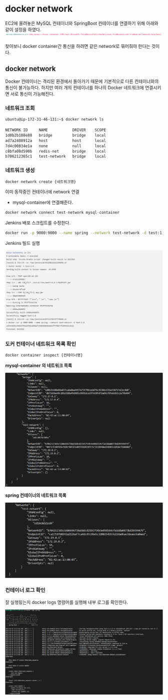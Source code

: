 # docker network


EC2에 올려놓은 MySQL 컨테이너와 SpringBoot 컨테이너를 연결하기 위해 아래와 같이 설정을 하였다.
<img src="./Untitled (6).png">


찾아보니 docker container간 통신을 하려면 같은 network로 묶어줘야 한다는 것이다.

## docker network

Docker 컨테이너는 격리된 환경에서 돌아가기 때문에 기본적으로 다른 컨테이너와의 통신이 불가능하다. 하지만 여러 개의 컨테이너를 하나의 Docker 네트워크에 연결시키면 서로 통신이 가능해진다.

### 네트워크 조회

```bash
ubuntu@ip-172-31-46-131:~$ docker network ls

NETWORK ID     NAME           DRIVER    SCOPE
1d0b2b108e88   bridge         bridge    local
ad7a2408912a   host           host      local
7d4c00834e1a   none           null      local
c8bfa08d590b   redis-net      bridge    local
b706212365c1   test-network   bridge    local
```

### 네트워크 생성

```jsx
docker network create {네트워크명}
```

이미 동작중인 컨테이너에 network 연결

- mysql-container에 연결해준다.

```jsx
docker network connect test-network mysql-container
```

Jenkins 배포 스크립트를 수정한다. 

```bash
docker run -p 9000:9000 --name spring --network test-network -d test:1.0
```

Jenkins 빌드 실행

<img src="./Untitled (7).png">

### 도커 컨테이너 네트워크 목록 확인

```bash
docker container inspect {컨테이너명}
```

**mysql-container 의 네트워크 목록**

<img src="./Untitled (8).png">

**spring 컨테이너의 네트워크 목록**

<img src="./Untitled (9).png">

### 컨테이너 로그 확인

잘 실행됬는지 docker logs 명령어를 실행해 내부 로그를 확인한다.

<img src="./Untitled (10).png">